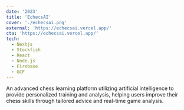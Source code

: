 ```yaml
---
date: '2023'
title: 'EchecsAI'
cover: './echecsai.png'
external: 'https://echecsai.vercel.app/'
cta: 'https://echecsai.vercel.app/'
tech:
  - Nextjs
  - Stockfish
  - React
  - Node.js
  - Firebase
  - GCF
---
```


An advanced chess learning platform utilizing artificial intelligence to provide personalized training and analysis, helping users improve their chess skills through tailored advice and real-time game analysis.
